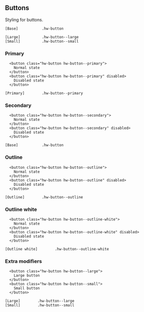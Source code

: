 ## Buttons

Styling for buttons.

```code
[Base]           .hw-button

[Large]          .hw-button--large
[Small]          .hw-button--small
```

### Primary

```html|span-4
  <button class="hw-button hw-button--primary">
    Normal state
  </button>
  <button class="hw-button hw-button--primary" disabled>
    Disabled state
  </button>
```

```code
[Primary]        .hw-button--primary
```

### Secondary

```html|span-4
  <button class="hw-button hw-button--secondary">
    Normal state
  </button>
  <button class="hw-button hw-button--secondary" disabled>
    Disabled state
  </button>
```

```code
[Base]           .hw-button
```


### Outline

```html|span-4
  <button class="hw-button hw-button--outline">
    Normal state
  </button>
  <button class="hw-button hw-button--outline" disabled>
    Disabled state
  </button>
```

```code
[Outline]        .hw-button--outline
```

### Outline white

```html|span-4,plain,dark
  <button class="hw-button hw-button--outline-white">
    Normal state
  </button>
  <button class="hw-button hw-button--outline-white" disabled>
    Disabled state
  </button>
```

```code
[Outline white]        .hw-button--outline-white
```

### Extra modifiers

```html|span-4
  <button class="hw-button hw-button--large">
    Large button
  </button>
  <button class="hw-button hw-button--small">
    Small button
  </button>
```

```code
[Large]        .hw-button--large
[Small]        .hw-button--small
```
